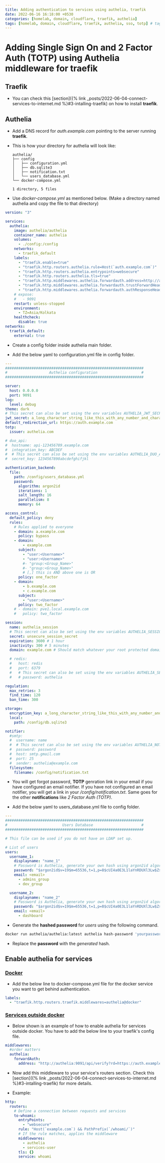 ```yaml
---
title: Adding authentication to services using authelia, traefik
date: 2022-06-16 16:18:00 +0530
categories: [homelab, domain, cloudflare, traefik, authelia]
tags: [homelab, domain, cloudflare, traefik, authelia, sso, totp] # tag names should always be lowercase
---
```


# Adding Single Sign On and 2 Factor Auth (TOTP) using Authelia middleware for traefik

## Traefik

- You can check this [section]({% link _posts/2022-06-04-connect-services-to-internet.md %}#3-intalling-traefik) on how to install **traefik**.

## Authelia

- Add a DNS record for _auth.example.com_ pointing to the server running **traefik**.

- This is how your directory for authelia will look like:

  ```
  authelia/
  ├── config
  │   ├── configuration.yml
  │   ├── db.sqlite3
  │   ├── notification.txt
  │   └── users_database.yml
  └── docker-compose.yml

  1 directory, 5 files
  ```

- Use _docker-compose.yml_ as mentioned below. (Make a directory named authelia and copy the file to that directory)

```yaml
version: "3"

services:
  authelia:
    image: authelia/authelia
    container_name: authelia
    volumes:
      - ./config:/config
    networks:
      - traefik_default
    labels:
      - "traefik.enable=true"
      - "traefik.http.routers.authelia.rule=Host(`auth.example.com`)"
      - "traefik.http.routers.authelia.entrypoints=websecure"
      - "traefik.http.routers.authelia.tls=true"
      - "traefik.http.middlewares.authelia.forwardauth.address=http://authelia:9091/api/verify?rd=https://auth.example.com"
      - "traefik.http.middlewares.authelia.forwardauth.trustForwardHeader=true"
      - "traefik.http.middlewares.authelia.forwardauth.authResponseHeaders=Remote-User,Remote-Groups,Remote-Name,Remote-Email"
    # expose:
    #   - 9091
    restart: unless-stopped
    environment:
      - TZ=Asia/Kolkata
    healthcheck:
      disable: true
networks:
  traefik_default:
    external: true
```

- Create a config folder inside authelia main folder.

- Add the below yaml to configuration.yml file in config folder.

```yaml
---
###############################################################
#                   Authelia configuration                    #
###############################################################

server:
  host: 0.0.0.0
  port: 9091
log:
  level: debug
theme: dark
# This secret can also be set using the env variables AUTHELIA_JWT_SECRET_FILE
jwt_secret: a_long_character_string_like_this_with_any_number_and_characters
default_redirection_url: https://auth.example.com
totp:
  issuer: authelia.com

# duo_api:
#  hostname: api-123456789.example.com
#  integration_key: ABCDEF
#  # This secret can also be set using the env variables AUTHELIA_DUO_API_SECRET_KEY_FILE
#  secret_key: 1234567890abcdefghifjkl

authentication_backend:
  file:
    path: /config/users_database.yml
    password:
      algorithm: argon2id
      iterations: 1
      salt_length: 16
      parallelism: 8
      memory: 64

access_control:
  default_policy: deny
  rules:
    # Rules applied to everyone
    - domain: a.example.com
      policy: bypass
    - domain:
        - example.com
      subject:
        - "user:<Username>"
        - "user:<Username>"
        #- "group:<Group_Name>"
        #- "group:<Group_Name>"
        # [,] this is AND above one is OR
      policy: one_factor
    - domain:
        - b.example.com
        - c.example.com
      subject:
        - "user:<Username>"
      policy: two_factor
    # - domain: pve1.local.example.com
    #   policy: two_factor

session:
  name: authelia_session
  # This secret can also be set using the env variables AUTHELIA_SESSION_SECRET_FILE
  secret: unsecure_session_secret
  expiration: 3600 # 1 hour
  inactivity: 300 # 5 minutes
  domain: example.com # Should match whatever your root protected domain is

  # redis:
  #   host: redis
  #   port: 6379
  #   # This secret can also be set using the env variables AUTHELIA_SESSION_REDIS_PASSWORD_FILE
  #   # password: authelia

regulation:
  max_retries: 3
  find_time: 120
  ban_time: 300

storage:
  encryption_key: a_long_character_string_like_this_with_any_number_and_characters # Now required
  local:
    path: /config/db.sqlite3

notifier:
  #smtp:
  #  username: name
  #  # This secret can also be set using the env variables AUTHELIA_NOTIFIER_SMTP_PASSWORD_FILE
  #  password: password
  #  host: smtp.gmail.com
  #  port: 25
  #  sender: authelia@example.com
  filesystem:
    filename: /config/notification.txt
```

- You will get forgot password, **TOTP** genration link in your email if you have configured an email notifier. If you have not configured an email notifier, you will get a link in your _/config/notification.txt_. Same goes for the other **notifications** like _2 Factor Auth (TOTP)_.

- Add the below yaml to users_database.yml file to config folder.

```yaml
---
###############################################################
#                         Users Database                      #
###############################################################

# This file can be used if you do not have an LDAP set up.

# List of users
users:
  username_1:
    displayname: "name_1"
    # Password is Authelia, generate your own hash using argon2id algorithm
    password: "$argon2id$v=19$m=65536,t=1,p=8$cUI4a0E3L1laYnRDUXl3Lw$ZsdsrdadaoVIaVj8NltA8x4qVOzT+/r5GF62/bT8OuAs"
    email: <email>
      - admins_group
      - dev_group

  username_2:
    displayname: "name_2"
    # Password is Authelia, generate your own hash using argon2id algorithm
    password: "$argon2id$v=19$m=65536,t=1,p=8$cUI4a0E3L1laYnRDUXl3Lw$ZsdsrdadaoVIaVj8NltA8x4qVOzT+/r5GF62/bT8OuAs"
    email: <email>
      - dashboard
```

- Generate the **hashed password** for _users_ using the following command.

```bash
docker run authelia/authelia:latest authelia hash-password 'yourpassword'
```

- Replace the **password** with the _generated_ hash.

## Enable authelia for services

### <u>Docker</u>

- Add the below line to docker-compose.yml file for the docker service you want to get behind authentication.

```yaml
labels:
  - "traefik.http.routers.traefik.middlewares=authelia@docker"
```

### <u>Services outside docker</u>

- Below shown is an example of how to enable authelia for services outside docker. You have to add the below line to your traefik's config file.

```yaml
middlewares:
  #order matters
  authelia:
    forwardAuth:
      address: "http://authelia:9091/api/verify?rd=https://auth.example.com"
```

- Now add this middleware to your service's routers section. Check this [section]({% link _posts/2022-06-04-connect-services-to-internet.md %}#3-intalling-traefik) for more details.

- Example:

```yaml
http:
  routers:
    # Define a connection between requests and services
    to-whoami:
      entryPoints:
        - "websecure"
      rule: "Host(`example.com`) && PathPrefix(`/whoami/`)"
      # If the rule matches, applies the middleware
      middlewares:
        - authelia
        - services-user
      tls: {}
      service: whoami
```
